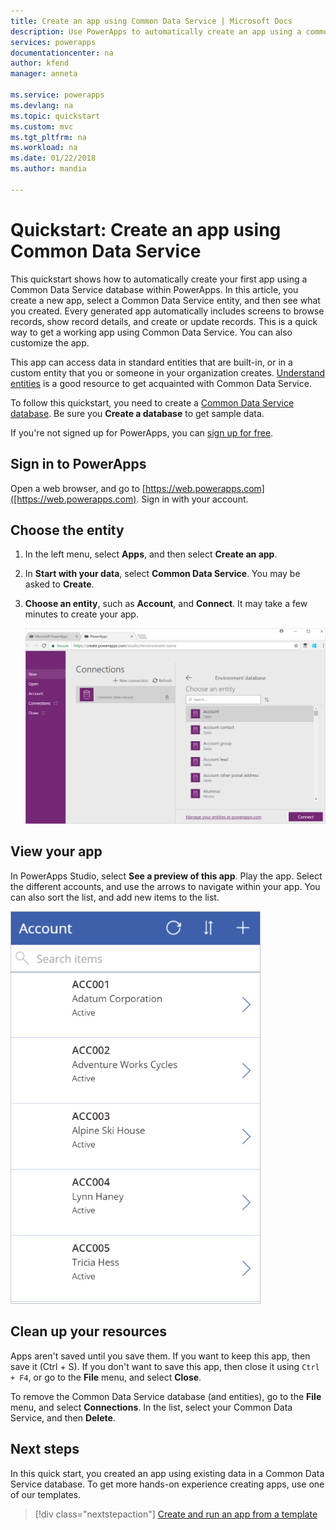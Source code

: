 ```yaml
---
title: Create an app using Common Data Service | Microsoft Docs
description: Use PowerApps to automatically create an app using a common data service (CDS) database to add, update, or delete records
services: powerapps
documentationcenter: na
author: kfend
manager: anneta

ms.service: powerapps
ms.devlang: na
ms.topic: quickstart
ms.custom: mvc
ms.tgt_pltfrm: na
ms.workload: na
ms.date: 01/22/2018
ms.author: mandia

---
```

# Quickstart: Create an app using Common Data Service

This quickstart shows how to automatically create your first app using a Common Data Service database within PowerApps. In this article, you create a new app, select a Common Data Service entity, and then see what you created. Every generated app automatically includes screens to browse records, show record details, and create or update records. This is a quick way to get a working app using Common Data Service. You can also customize the app. 

This app can access data in standard entities that are built-in, or in a custom entity that you or someone in your organization creates. [Understand entities](data-platform-intro.md) is a good resource to get acquainted with Common Data Service. 

To follow this quickstart, you need to create a [Common Data Service database](create-database.md). Be sure you **Create a database** to get sample data.

If you're not signed up for PowerApps, you can [sign up for free](https://web.powerapps.com/signup?redirect=marketing&email=).

## Sign in to PowerApps

Open a web browser, and go to [https://web.powerapps.com]([https://web.powerapps.com). Sign in with your account.

## Choose the entity

1. In the left menu, select **Apps**, and then select **Create an app**.

2. In **Start with your data**, select **Common Data Service**. You may be asked to **Create**.
 
3. **Choose an entity**, such as **Account**, and **Connect**. It may take a few minutes to create your app.

    ![Select the Account entity](./media/data-platform-create-app/cds-choose-entity-connect.png)

## View your app   
In PowerApps Studio, select **See a preview of this app**. Play the app. Select the different accounts, and use the arrows to navigate within your app. You can also sort the list, and add new items to the list.

![Preview your app](./media/data-platform-create-app/cds-database-app.png)

## Clean up your resources
Apps aren't saved until you save them. If you want to keep this app, then save it (Ctrl + S). If you don't want to save this app, then close it using `Ctrl + F4`, or go to the **File** menu, and select **Close**. 

To remove the Common Data Service database (and entities), go to the **File** menu, and select **Connections**. In the list, select your Common Data Service, and then **Delete**.

## Next steps
In this quick start, you created an app using existing data in a Common Data Service database. To get more hands-on experience creating apps, use one of our templates.

> [!div class="nextstepaction"]
> [Create and run an app from a template](get-started-test-drive.md)